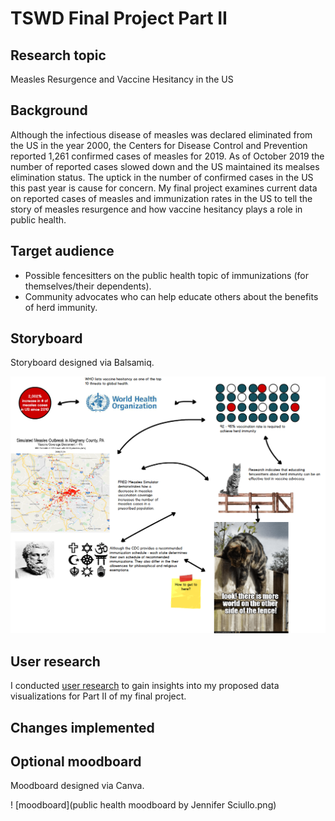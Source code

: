 # TSWD Final Project Part II

## Research topic

Measles Resurgence and Vaccine Hesitancy in the US

## Background

Although the infectious disease of measles was declared eliminated from the US in the year 2000, the Centers for Disease Control and Prevention reported 1,261 confirmed cases of measles for 2019. As of October 2019 the number of reported cases slowed down and the US maintained its mealses elimination status. The uptick in the number of confirmed cases in the US this past year is cause for concern. My final project examines current data on reported cases of measles and immunization rates in the US to tell the story of measles resurgence and how vaccine hesitancy plays a role in public health.

## Target audience

 * Possible fencesitters on the public health topic of immunizations (for themselves/their dependents).
 * Community advocates who can help educate others about the benefits of herd immunity.

## Storyboard

Storyboard designed via Balsamiq.

![vaccine hesitancy balsamiq mockup](measles_vaccine_hesitancy.png)

## User research

I conducted [user research](interviews/TSWD_user_research_interviews.md) to gain insights into my proposed data visualizations for Part II of my final project.

## Changes implemented

## Optional moodboard

Moodboard designed via Canva.

! [moodboard](public health moodboard by Jennifer Sciullo.png)
